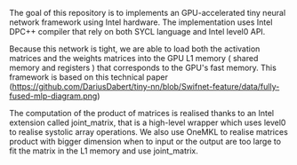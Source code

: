 
The goal of this repository is to implements an GPU-accelerated tiny neural network framework using Intel hardware. The implementation uses Intel DPC++ compiler that rely on both SYCL language and Intel level0 API.

Because this network is tight, we are able to load both the activation matrices and the weights matrices into the GPU L1 memory ( shared memory and registers ) that corresponds to the GPU's fast memory. This framework is based on this technical paper (https://github.com/DariusDabert/tiny-nn/blob/Swifnet-feature/data/fully-fused-mlp-diagram.png)

The computation of the product of matrices is realised thanks to an Intel extension called joint_matrix, that is a high-level wrapper which uses level0 to realise systolic array operations. We also use OneMKL to realise matrices product with bigger dimension when to input or the output are too large to fit the matrix in the L1 memory and use joint_matrix.


